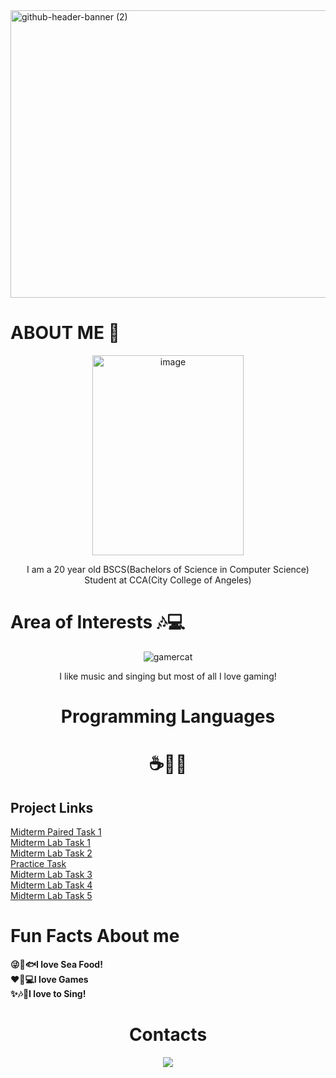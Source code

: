 <img width="1700" height="460" alt="github-header-banner (2)" src="https://github.com/user-attachments/assets/b38f1be9-99b6-4d2b-af3a-e75cf127c524" />

# ABOUT ME 🙌 
<p align="center">
<img width="242" height="320" alt="image" src="https://github.com/user-attachments/assets/adc6b7c9-d3c0-4491-8d2d-fe4763816f37">
</p>

<p align=center>
I am a 20 year old BSCS(Bachelors of Science in Computer Science) Student at CCA(City College of Angeles) 
</p>

# Area of Interests 🎶💻
<p align="center">
  <img src="https://github.com/user-attachments/assets/b86ca8f2-381d-40ea-8499-75fe1f0d8d71" alt="gamercat">
</p>
<p align="center">
I like music and singing but most of all I love gaming!
</p>

<h1 align="center">Programming Languages</h1>
<h1 align="center">☕🐍🌊</h1>

## Project Links
[Midterm Paired Task 1](https://docs.google.com/document/d/1k6nrV-B6ZsjLcHLRbdho_AGRCIUi0HmFpmMyYx62Y7U/edit?usp=sharing) <br>
[Midterm Lab Task 1](https://docs.google.com/document/d/1dZqBOe-jKK36t_NuLSxd46qY3YplKpG5pWCh9JwgulY/edit?usp=sharing) <br>
[Midterm Lab Task 2](https://docs.google.com/document/d/1oTAJEtRCqboAiGpJjy8G0u_FklBSzN5pJg06LeV01Y8/edit?usp=sharing) <br>
[Practice Task](https://docs.google.com/document/d/18TWNnV0cxSg1js_vMVL-_RfANAndRHH7xsjWbLaib08/edit?usp=sharing) <br>
[Midterm Lab Task 3](https://docs.google.com/document/d/1Ad53XnQICES-XSk4hwE8BfnmJoiyzgMIJAPpQYyzFDE/edit?usp=sharing) <br>
[Midterm Lab Task 4](https://docs.google.com/document/d/12QqbKo08g5Av6MzE0RE6hcTYc7Z56qABhqwCa4g-43Q/edit?usp=sharing) <br>
[Midterm Lab Task 5](https://docs.google.com/document/d/17KYBR33KV1wRY1N10nK0QEREko1A0vX5TmDbUhKNcFE/edit?usp=sharing)

# Fun Facts About me
**😜🐙🐟I love Sea Food!** <br>
**❤️🌌💻I love Games** <br>
**✨🎶🎵I love to Sing!**

<h1 align="center">Contacts</h1>

<p align="center">
  <a href="https://www.facebook.com/edge.pangilinan.771">
    <img src="https://img.shields.io/badge/Facebook-1877F2?style=for-the-badge&logo=facebook&logoColor=white" />
  </a>
</p>
